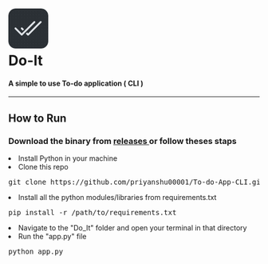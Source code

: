 # <img src="./Do_It/icon.png" alt="Do-It" width="80" height="80"> <br>Do-It

#### A simple to use To-do application ( CLI )
<hr>

## How to Run
### Download the binary from <a href = "https://github.com/priyanshu00001/To-do-App-CLI/releases/tag/v1.0.0"> releases </a> or follow theses staps
<li>Install Python in your machine</li>
<li>Clone this repo</li>
<pre>git clone https://github.com/priyanshu00001/To-do-App-CLI.git</pre>
<li>Install all the python modules/libraries from requirements.txt</li>
<pre>pip install -r /path/to/requirements.txt</pre>
<li>Navigate to the "Do_It" folder and open your terminal in that directory</li>
<li>Run the "app.py" file
<pre>python app.py</pre>

